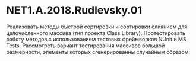 # NET1.A.2018.Rudlevsky.01

Реализовать методы быстрой сортировки и сортировки слиянием для целочисленного массива (тип проекта Class Library). 
Протестировать работу методов с использованием тестовых фреймворков NUnit и MS Tests. Рассмотреть вариант тестирования 
массивов большой размерности, элементы которых сгенерированны случайным образом.